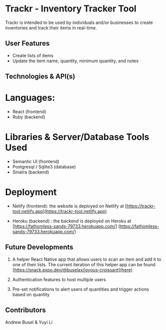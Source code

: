# Trackr - Inventory Tracker Tool

Trackr is intended to be used by individuals and/or businesses to create inventories and track their items in real-time.

## User Features

- Create lists of items
- Update the item name, quantity, minimum quantity, and notes

## Technologies & API(s)

# Languages:

- React (frontend)
- Ruby (backend)

# Libraries & Server/Database Tools Used

- Semantic UI (frontend)
- Postgresql / Sqlite3 (database)
- Sinatra (backend)

# Deployment

- Netify (frontend): the website is deployed on Netlify at [https://trackr-tool.netlify.app](https://trackr-tool.netlify.app)

- Heroku (backend) : the backend is deployed on Heroku at [https://fathomless-sands-79733.herokuapp.com/] (https://fathomless-sands-79733.herokuapp.com/)

## Future Developments

1. A helper React Native app that allows users to scan an item and add it to one of their lists. The current iteration of this helper app can be found [https://snack.expo.dev/@buselax/joyous-croissant](here)

2. Authentication features to host multiple users

3. Pre-set notifications to alert users of quantities and trigger actions based on quantity

## Contributors

Andrew Busel & Yuyi Li
